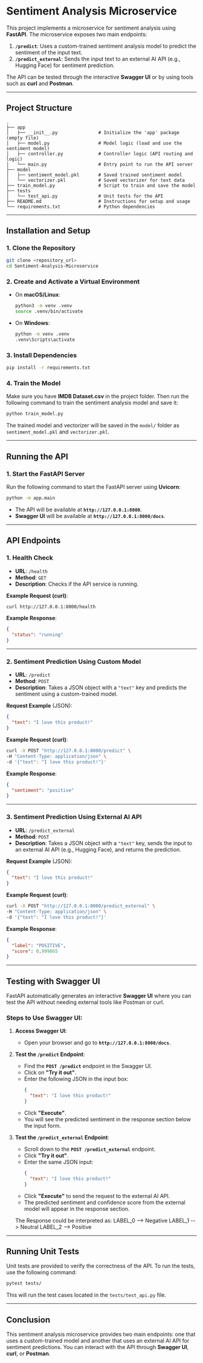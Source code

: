 # Sentiment Analysis Microservice

This project implements a microservice for sentiment analysis using **FastAPI**. The microservice exposes two main endpoints:

1. **`/predict`**: Uses a custom-trained sentiment analysis model to predict the sentiment of the input text.
2. **`/predict_external`**: Sends the input text to an external AI API (e.g., Hugging Face) for sentiment prediction.

The API can be tested through the interactive **Swagger UI** or by using tools such as **curl** and **Postman**.

---

## **Project Structure**

```
.
├── app
│   ├── __init__.py               # Initialize the 'app' package (empty file)
│   ├── model.py                  # Model logic (load and use the sentiment model)
│   ├── controller.py             # Controller logic (API routing and logic)
│   └── main.py                   # Entry point to run the API server
├── model
│   ├── sentiment_model.pkl       # Saved trained sentiment model
│   └── vectorizer.pkl            # Saved vectorizer for text data
├── train_model.py                # Script to train and save the model
├── tests
│   └── test_api.py               # Unit tests for the API
├── README.md                     # Instructions for setup and usage
└── requirements.txt              # Python dependencies
```

---

## **Installation and Setup**

### **1. Clone the Repository**

```bash
git clone <repository_url>
cd Sentiment-Analysis-Microservice
```

### **2. Create and Activate a Virtual Environment**

- On **macOS/Linux**:
  ```bash
  python3 -m venv .venv
  source .venv/bin/activate
  ```
- On **Windows**:
  ```bash
  python -m venv .venv
  .venv\Scripts\activate
  ```

### **3. Install Dependencies**

```bash
pip install -r requirements.txt
```

### **4. Train the Model**

Make sure you have **IMDB Dataset.csv** in the project folder. Then run the following command to train the sentiment analysis model and save it:

```bash
python train_model.py
```

The trained model and vectorizer will be saved in the `model/` folder as `sentiment_model.pkl` and `vectorizer.pkl`.

---

## **Running the API**

### **1. Start the FastAPI Server**

Run the following command to start the FastAPI server using **Uvicorn**:

```bash
python -m app.main
```

- The API will be available at **`http://127.0.0.1:8000`**.
- **Swagger UI** will be available at **`http://127.0.0.1:8000/docs`**.

---

## **API Endpoints**

### **1. Health Check**

- **URL**: `/health`
- **Method**: `GET`
- **Description**: Checks if the API service is running.

**Example Request (curl)**:

```bash
curl http://127.0.0.1:8000/health
```

**Example Response**:

```json
{
  "status": "running"
}
```

---

### **2. Sentiment Prediction Using Custom Model**

- **URL**: `/predict`
- **Method**: `POST`
- **Description**: Takes a JSON object with a `"text"` key and predicts the sentiment using a custom-trained model.

**Request Example** (JSON):

```json
{
  "text": "I love this product!"
}
```

**Example Request (curl)**:

```bash
curl -X POST "http://127.0.0.1:8000/predict" \
-H "Content-Type: application/json" \
-d '{"text": "I love this product!"}'
```

**Example Response**:

```json
{
  "sentiment": "positive"
}
```

---

### **3. Sentiment Prediction Using External AI API**

- **URL**: `/predict_external`
- **Method**: `POST`
- **Description**: Takes a JSON object with a `"text"` key, sends the input to an external AI API (e.g., Hugging Face), and returns the prediction.

**Request Example** (JSON):

```json
{
  "text": "I love this product!"
}
```

**Example Request (curl)**:

```bash
curl -X POST "http://127.0.0.1:8000/predict_external" \
-H "Content-Type: application/json" \
-d '{"text": "I love this product!"}'
```

**Example Response**:

```json
{
  "label": "POSITIVE",
  "score": 0.999865
}
```

---

## **Testing with Swagger UI**

FastAPI automatically generates an interactive **Swagger UI** where you can test the API without needing external tools like Postman or curl.

### **Steps to Use Swagger UI**:

1. **Access Swagger UI**:

   - Open your browser and go to **`http://127.0.0.1:8000/docs`**.

2. **Test the `/predict` Endpoint**:

   - Find the **`POST /predict`** endpoint in the Swagger UI.
   - Click on **"Try it out"**.
   - Enter the following JSON in the input box:
     ```json
     {
       "text": "I love this product!"
     }
     ```
   - Click **"Execute"**.
   - You will see the predicted sentiment in the response section below the input form.

3. **Test the `/predict_external` Endpoint**:

   - Scroll down to the **`POST /predict_external`** endpoint.
   - Click **"Try it out"**.
   - Enter the same JSON input:
     ```json
     {
       "text": "I love this product!"
     }
     ```
   - Click **"Execute"** to send the request to the external AI API.
   - The predicted sentiment and confidence score from the external model will appear in the response section.

   The Response could be interpreted as:
   LABEL_0 --> Negative
   LABEL_1 --> Neutral
   LABEL_2 --> Positive

---

## **Running Unit Tests**

Unit tests are provided to verify the correctness of the API. To run the tests, use the following command:

```bash
pytest tests/
```

This will run the test cases located in the `tests/test_api.py` file.

---

## **Conclusion**

This sentiment analysis microservice provides two main endpoints: one that uses a custom-trained model and another that uses an external AI API for sentiment predictions. You can interact with the API through **Swagger UI**, **curl**, or **Postman**.
